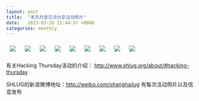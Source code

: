 ```yaml
---
layout: post
title:  "本月月度交流分享活动照片"
date:   2023-03-26 11:44:57 +0000
categories: monthly
---
```


[<img src='/res2023q1/n326.monthly/n325_1424_3654+08.1920p.jpg' style='margin:10px'>](/res2023q1/n326.monthly/n325_1424_3654+08.JPG)
[<img src='/res2023q1/n326.monthly/n325_1424_5555+08.1920p.jpg' style='margin:10px'>](/res2023q1/n326.monthly/n325_1424_5555+08.JPG)
[<img src='/res2023q1/n326.monthly/n325_1425_5157+08.1920p.jpg' style='margin:10px'>](/res2023q1/n326.monthly/n325_1425_5157+08.JPG)
[<img src='/res2023q1/n326.monthly/n325_1445_2960+08.1920p.jpg' style='margin:10px'>](/res2023q1/n326.monthly/n325_1445_2960+08.JPG)
[<img src='/res2023q1/n326.monthly/n325_1535_0561+08.1920p.jpg' style='margin:10px'>](/res2023q1/n326.monthly/n325_1535_0561+08.JPG)
[<img src='/res2023q1/n326.monthly/n325_1630_2665+08.1920p.jpg' style='margin:10px'>](/res2023q1/n326.monthly/n325_1630_2665+08.JPG)
[<img src='/res2023q1/n326.monthly/n325_1643_1568+08.1920p.jpg' style='margin:10px'>](/res2023q1/n326.monthly/n325_1643_1568+08.JPG)
[<img src='/res2023q1/n326.monthly/n325_1657_3371+08.1920p.jpg' style='margin:10px'>](/res2023q1/n326.monthly/n325_1657_3371+08.JPG)
[<img src='/res2023q1/n326.monthly/n325_1739_4772+08.1920p.jpg' style='margin:10px'>](/res2023q1/n326.monthly/n325_1739_4772+08.JPG)

有关Hacking Thursday活动的介绍：
http://www.shlug.org/about/#hacking-thursday

SHLUG的新浪微博地址：http://weibo.com/shanghailug 有每次活动照片以及信息发布


